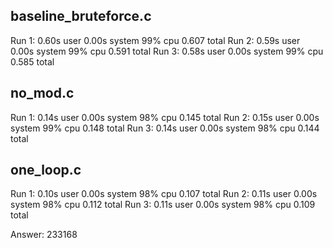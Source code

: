## baseline_bruteforce.c
Run 1: 0.60s user 0.00s system 99% cpu 0.607 total
Run 2: 0.59s user 0.00s system 99% cpu 0.591 total
Run 3: 0.58s user 0.00s system 99% cpu 0.585 total

## no_mod.c
Run 1: 0.14s user 0.00s system 98% cpu 0.145 total
Run 2: 0.15s user 0.00s system 99% cpu 0.148 total
Run 3: 0.14s user 0.00s system 98% cpu 0.144 total

## one_loop.c
Run 1: 0.10s user 0.00s system 98% cpu 0.107 total
Run 2: 0.11s user 0.00s system 98% cpu 0.112 total
Run 3: 0.11s user 0.00s system 98% cpu 0.109 total

Answer: 233168
